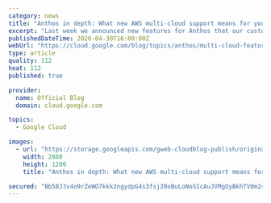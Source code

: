 ```yaml
---
category: news
title: "Anthos in depth: What new AWS multi-cloud support means for you"
excerpt: "Last week we announced new features for Anthos that our customers tell us will drive business agility and efficiency. Today, we’d like to dive a bit deeper into one of Anthos’ most exciting new features: support for multi-cloud. Now, you can use Anthos to consolidate all your operations across on-premises,"
publishedDateTime: 2020-04-30T16:00:00Z
webUrl: "https://cloud.google.com/blog/topics/anthos/multi-cloud-features-make-anthos-on-aws-possible/"
type: article
quality: 112
heat: 112
published: true

provider:
  name: Official Blog
  domain: cloud.google.com

topics:
  - Google Cloud

images:
  - url: "https://storage.googleapis.com/gweb-cloudblog-publish/original_images/Google_Cloud_Anthos_A_pmqIcQ2.jpg"
    width: 2880
    height: 1200
    title: "Anthos in depth: What new AWS multi-cloud support means for you"

secured: "Bb58JJv4o9rZeWO7kkk2ngydpG4s3fsj20oBuLoNoSIcAuJVMgOyBkhTV0m2sJok8TsvrDr2321t4zIDJrhMlg15uGPzhTqfRG8D/tGRH0BSNdchgRQkR2Ni+Q5ZrRbeiRy7kXMYGLipDOsqDm0h172fns+qL2p6/vvkuDmkHZJ8EAMI4InWXObmr9EIIuvrHD7UhKgEtAhrKgODuPnKZQijhqj0UJuQtSVyILtbA9nmVooKDN8t7evqox6PVUtpBOYjsvWSZCdnPuCz1fcA7ZNNttlJHDqpryDWxD3xyjtBiLmML+NUvIsgtODjDkwA1z/9p7rkW/8kvohyipPbbQ==;ozHNTph2LlrAcRsUgkf5JQ=="
---
```


